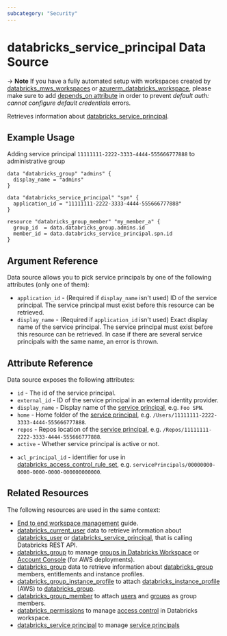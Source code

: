 ```yaml
---
subcategory: "Security"
---
```


# databricks_service_principal Data Source

-> **Note** If you have a fully automated setup with workspaces created by [databricks_mws_workspaces](../resources/mws_workspaces.md) or [azurerm_databricks_workspace](https://registry.terraform.io/providers/hashicorp/azurerm/latest/docs/resources/databricks_workspace), please make sure to add [depends_on attribute](../guides/troubleshooting.md#data-resources-and-authentication-is-not-configured-errors) in order to prevent _default auth: cannot configure default credentials_ errors.

Retrieves information about [databricks_service_principal](../resources/service_principal.md).

## Example Usage

Adding service principal `11111111-2222-3333-4444-555666777888` to administrative group

```hcl
data "databricks_group" "admins" {
  display_name = "admins"
}

data "databricks_service_principal" "spn" {
  application_id = "11111111-2222-3333-4444-555666777888"
}

resource "databricks_group_member" "my_member_a" {
  group_id  = data.databricks_group.admins.id
  member_id = data.databricks_service_principal.spn.id
}
```

## Argument Reference

Data source allows you to pick service principals by one of the following attributes (only one of them):

- `application_id` - (Required if `display_name` isn't used) ID of the service principal. The service principal must exist before this resource can be retrieved.
- `display_name` - (Required if `application_id` isn't used) Exact display name of the service principal. The service principal must exist before this resource can be retrieved.  In case if there are several service principals with the same name, an error is thrown.

## Attribute Reference

Data source exposes the following attributes:

- `id` - The id of the service principal.
- `external_id` - ID of the service principal in an external identity provider.
- `display_name` - Display name of the [service principal](../resources/service_principal.md), e.g. `Foo SPN`.
- `home` - Home folder of the [service principal](../resources/service_principal.md), e.g. `/Users/11111111-2222-3333-4444-555666777888`.
- `repos` - Repos location of the [service principal](../resources/service_principal.md), e.g. `/Repos/11111111-2222-3333-4444-555666777888`.
- `active` - Whether service principal is active or not.

* `acl_principal_id` - identifier for use in [databricks_access_control_rule_set](../resources/access_control_rule_set.md), e.g. `servicePrincipals/00000000-0000-0000-0000-000000000000`.

## Related Resources

The following resources are used in the same context:

- [End to end workspace management](../guides/workspace-management.md) guide.
- [databricks_current_user](current_user.md) data to retrieve information about [databricks_user](../resources/user.md) or [databricks_service_principal](../resources/service_principal.md), that is calling Databricks REST API.
- [databricks_group](../resources/group.md) to manage [groups in Databricks Workspace](https://docs.databricks.com/administration-guide/users-groups/groups.html) or [Account Console](https://accounts.cloud.databricks.com/) (for AWS deployments).
- [databricks_group](group.md) data to retrieve information about [databricks_group](../resources/group.md) members, entitlements and instance profiles.
- [databricks_group_instance_profile](../resources/group_instance_profile.md) to attach [databricks_instance_profile](../resources/instance_profile.md) (AWS) to [databricks_group](../resources/group.md).
- [databricks_group_member](../resources/group_member.md) to attach [users](../resources/user.md) and [groups](../resources/group.md) as group members.
- [databricks_permissions](../resources/permissions.md) to manage [access control](https://docs.databricks.com/security/access-control/index.html) in Databricks workspace.
- [databricks_service principal](../resources/service_principal.md) to manage [service principals](../resources/service_principal.md)
